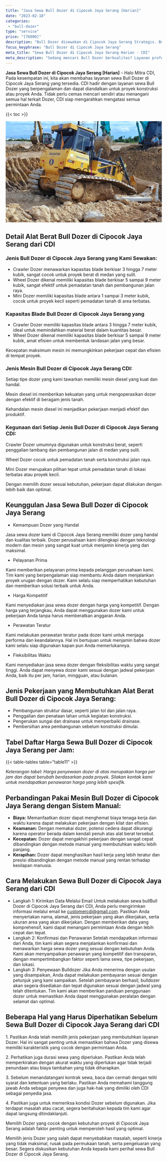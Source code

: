 ```yaml
---
title: "Jasa Sewa Bull Dozer di Cipocok Jaya Serang [Harian]"
date: "2023-02-18"
categories:
 - "bull-dozer"
type: "service"
price: "[76000]"
description: "Bull Dozer disewakan di Cipocok Jaya Serang Strategis. Bull Dozer ini merupakan pilihan tepat dalam proyek pembangunan sebagai alat berat handal dan produktif. Hubungi kami untuk informasi lebih detail."
focus_keyphrase: "Bull Dozer di Cipocok Jaya Serang"
meta_title: "Sewa Bull Dozer di Cipocok Jaya Serang Harian - CDI"
meta_description: "Sedang mencari Bull Dozer berkualitas? Layanan profesional kami siap melayani dengan penawaran terbaik. Klik untuk info lebih lanjut."
---
```


**Jasa Sewa Bull Dozer di Cipocok Jaya Serang [Harian]** – Halo Mitra CDI, Pada kesempatan ini, kita akan membahas layanan sewa Bull Dozer di Cipocok Jaya Serang yang tersedia. CDI hadir dengan layanan sewa Bull Dozer yang berpengalaman dan dapat diandalkan untuk proyek konstruksi atau proyek Anda. Tidak perlu cemas mencari sendiri atau menangani semua hal terkait Dozer, CDI siap mengarahkan mengatasi semua permintaan Anda.

{{< toc >}}

![Jasa Sewa Bull Dozer di Cipocok Jaya Serang [Harian]](/images/bull-dozer/bull-dozer-16.jpg)

## Detail Alat Berat Bull Dozer di Cipocok Jaya Serang dari CDI

### Jenis Bull Dozer di Cipocok Jaya Serang yang Kami Sewakan:

*   Crawler Dozer menawarkan kapasitas blade berkisar 3 hingga 7 meter kubik, sangat cocok untuk proyek berat di medan yang sulit.
*   Wheel Dozer dikenal memiliki kapasitas blade berkisar 5 sampai 9 meter kubik, sangat efektif untuk pemadatan tanah dan pembangunan jalan raya.
*   Mini Dozer memiliki kapasitas blade antara 1 sampai 3 meter kubik, cocok untuk proyek kecil seperti pemadatan tanah di area terbatas.

### Kapasitas Blade Bull Dozer di Cipocok Jaya Serang yang

*   Crawler Dozer memiliki kapasitas blade antara 3 hingga 7 meter kubik, ideal untuk memindahkan material berat dalam kuantitas besar.
*   Wheel Dozer dikenal memiliki kapasitas blade berkisar 5 sampai 9 meter kubik, amat efisien untuk membentuk landasan jalan yang besar.

Kecepatan maksimum mesin ini memungkinkan pekerjaan cepat dan efisien di tempat proyek.

### Jenis Mesin Bull Dozer di Cipocok Jaya Serang CDI:

Setiap tipe dozer yang kami tawarkan memiliki mesin diesel yang kuat dan handal.

Mesin diesel ini memberikan kekuatan yang untuk mengoperasikan dozer dengan efektif di beragam jenis tanah.

Kehandalan mesin diesel ini menjadikan pekerjaan menjadi efektif dan produktif.

### Kegunaan dari Setiap Jenis Bull Dozer di Cipocok Jaya Serang CDI:

Crawler Dozer umumnya digunakan untuk konstruksi berat, seperti penggalian tambang dan pembangunan jalan di medan yang sulit.

Wheel Dozer cocok untuk pemadatan tanah serta konstruksi jalan raya.

Mini Dozer merupakan pilihan tepat untuk pemadatan tanah di lokasi terbatas atau proyek kecil.

Dengan memilih dozer sesuai kebutuhan, pekerjaan dapat dilakukan dengan lebih baik dan optimal.

## Keunggulan Jasa Sewa Bull Dozer di Cipocok Jaya Serang

*   Kemampuan Dozer yang Handal

Jasa sewa dozer kami di Cipocok Jaya Serang memiliki dozer yang handal dan kualitas terbaik. Dozer perusahaan kami dilengkapi dengan teknologi modern dan mesin yang sangat kuat untuk menjamin kinerja yang dan maksimal.
*   Pelayanan Prima

Kami memberikan pelayanan prima kepada pelanggan perusahaan kami. Tim kami yang berpengalaman siap membantu Anda dalam menjalankan proyek urugan dengan dozer. Kami selalu siap memperhatikan kebutuhan dan memberikan solusi terbaik untuk Anda.
*   Harga Kompetitif

Kami menyediakan jasa sewa dozer dengan harga yang kompetitif. Dengan harga yang terjangkau, Anda dapat menggunakan dozer kami untuk pekerjaan Anda tanpa harus memberatkan anggaran Anda.
*   Perawatan Teratur

Kami melakukan perawatan teratur pada dozer kami untuk menjaga performa dan keandalannya. Hal ini bertujuan untuk menjamin bahwa dozer kami selalu siap digunakan kapan pun Anda memerlukannya.
*   Fleksibilitas Waktu

Kami menyediakan jasa sewa dozer dengan fleksibilitas waktu yang sangat tinggi. Anda dapat menyewa dozer kami sesuai dengan jadwal pekerjaan Anda, baik itu per jam, harian, mingguan, atau bulanan.

## Jenis Pekerjaan yang Membutuhkan Alat Berat Bull Dozer di Cipocok Jaya Serang:

*   Pembangunan struktur dasar, seperti jalan tol dan jalan raya.
*   Penggalian dan penataan lahan untuk kegiatan konstruksi.
*   Pengerukan sungai dan drainase untuk memperbaiki drainase.
*   Pembersihan area pembangunan sebelum konstruksi dimulai.

## Tabel Daftar Harga Sewa Bull Dozer di Cipocok Jaya Serang per Jam:

{{< table-tables table="table11" >}}

_Keterangan tabel: Harga penyewaan dozer di atas merupakan harga per jam dan dapat berubah berdasarkan pada proyek. Silakan kontak kami untuk mendapatkan penawaran harga yang lebih spesifik._

## Perbandingan Pakai Mesin Bull Dozer di Cipocok Jaya Serang dengan Sistem Manual:

*   **Biaya:** Memanfaatkan dozer dapat menghemat biaya tenaga kerja dan waktu karena dapat melakukan pekerjaan dengan kilat dan efisien.
*   **Keamanan:** Dengan memakai dozer, potensi cedera dapat dikurangi karena operator berada dalam kendali penuh atas alat berat tersebut.
*   **Kecepatan:** Dozer dapat mengakhiri pekerjaan dengan sangat cepat dibandingkan dengan metode manual yang membutuhkan waktu lebih panjang.
*   **Kerapihan:** Dozer dapat menghasilkan hasil kerja yang lebih teratur dan presisi dibandingkan dengan metode manual yang rentan terhadap kesilapan manusia.

## Cara Melakukan Sewa Bull Dozer di Cipocok Jaya Serang dari CDI

*   Langkah 1: Kirimkan Data Melalui Email
Untuk melakukan sewa bullBull Dozer di Cipocok Jaya Serang dari CDI, Anda perlu mengirimkan informasi melalui email ke customercdi@gmail.com. Pastikan Anda menyertakan nama, alamat, jenis pekerjaan yang akan dikerjakan, serta ukuran area yang akan dikerjakan. Dengan memberikan data yang komprehensif, kami dapat menangani permintaan Anda dengan lebih cepat dan tepat.
*   Langkah 2: Konfirmasi dan Penawaran
Setelah mendapatkan informasi dari Anda, tim kami akan segera menjalankan konfirmasi dan menawarkan harga sewa dozer yang sesuai dengan kebutuhan Anda. Kami akan menyampaikan penawaran yang kompetitif dan transparan, dengan mempertimbangkan faktor seperti lama sewa, tipe pekerjaan, dan lokasi.
*   Langkah 3: Penyewaan Bulldozer
Jika Anda menerima dengan usulan yang disampaikan, Anda dapat melakukan pembayaran sesuai dengan petunjuk yang kami sampaikan. Setelah pembayaran berhasil, bulldozer akan segera disediakan dan tepat digunakan sesuai dengan jadwal yang telah ditentukan. Tim kami akan memberikan panduan penggunaan dozer untuk memastikan Anda dapat menggunakan peralatan dengan selamat dan optimal.

## Beberapa Hal yang Harus Diperhatikan Sebelum Sewa Bull Dozer di Cipocok Jaya Serang dari CDI

1\.  Pastikan Anda telah memilih jenis pekerjaan yang membutuhkan layanan Dozer. Hal ini sangat penting untuk memastikan bahwa Dozer yang disewa memiliki karakteristik yang cocok dengan permintaan Anda.

2\.  Perhatikan juga durasi sewa yang diperlukan. Pastikan Anda telah memperkirakan dengan akurat waktu yang diperlukan agar tidak terjadi penundaan atau biaya tambahan yang tidak diharapkan.

3\.  Sebelum menandatangani kontrak sewa, baca dan cermati dengan teliti syarat dan ketentuan yang berlaku. Pastikan Anda memahami tanggung jawab Anda sebagai penyewa dan juga hak-hak yang dimiliki oleh CDI sebagai penyedia jasa.

4\.  Pastikan juga untuk memeriksa kondisi Dozer sebelum digunakan. Jika terdapat masalah atau cacat, segera beritahukan kepada tim kami agar dapat langsung ditindaklanjuti.

Memilih Dozer yang cocok dengan kebutuhan proyek di Cipocok Jaya Serang adalah faktor penting untuk memperoleh hasil yang optimal.

Memilih jenis Dozer yang salah dapat menyebabkan masalah, seperti kinerja yang tidak maksimal, rusak pada permukaan tanah, serta pengeluaran yang besar. Segera diskusikan kebutuhan Anda kepada kami perihal sewa Bull Dozer di Cipocok Jaya Serang.
